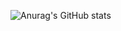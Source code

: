 ![Anurag's GitHub stats](https://github-readme-stats.vercel.app/api?username=RemainderTime&show_icons=true&theme=transparent)
